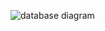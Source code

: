 ![database diagram](https://user-images.githubusercontent.com/107415678/180666096-9ddb0401-68ba-4b1e-9ebe-d4451f7e787f.png)
